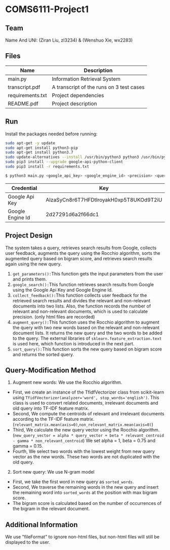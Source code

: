 # COMS6111-Project1

## Team
Name And UNI: (Ziran Liu, zl3234) & (Wenshuo Xie, wx2283)

## Files
Name | Description
--- | ---
main.py | Information Retrieval System
transcript.pdf | A transcript of the runs on 3 test cases
requirements.txt | Project dependencies
README.pdf | Project description

## Run

Install the packages needed before running:

```bash
sudo apt-get -y update
sudo apt-get install python3-pip
sudo apt-get install python3.7
sudo update-alternatives --install /usr/bin/python3 python3 /usr/bin/python3.7 1
sudo pip3 install --upgrade google-api-python-client
sudo pip3 install -r requirements.txt
```

```bash
$ python3 main.py <google_api_key> <google_engine_id> <precision> <query>
```

Credential | Key
--- | ---
Google Api Key | AIzaSyCn8r6T7HFDtIroyakH0xp5T8UKOd9T2iU
Google Engine Id | 2d27291d6a2f66dc1

## Project Design
The system takes a query, retrieves search results from Google, collects user feedback, augments the query using the Rocchio algorithm, sorts the augmented query based on bigram score, and retrieves search results again using the new query.
1. ``get_parameters():``This function gets the input parameters from the user and prints them.
2. ``google_search():``This function retrieves search results from Google using the Google Api Key and Google Engine Id.
3. ``collect_feedback():``This function collects user feedback for the retrieved search results and divides the relevant and non-relevant documents into two lists. Also, the function records the number of relevant and non-relevant documents, which is used to calculate precision. (only html files are recorded)
4. ``augment_query():``This function uses the Rocchio algorithm to augment the query with two new words based on the relevant and non-relevant document lists. It returns the new query and the two words to be added to the query. The external libraries of ``sklearn.feature_extraction.text`` is used here, which function is introduced in the next part.
5. ``sort_query():``This function sorts the new query based on bigram score and returns the sorted query.

## Query-Modification Method
1. Augment new words: We use the Rocchio algorithm. 
  - First, we create an instance of the TfidfVectorizer class from scikit-learn using ``TfidfVectorizer(analyzer='word', stop_words='english')``. This class is used to convert related documents, irrelevant documents and old query into TF-IDF feature matrix.
  - Second, We compute the centroids of relevant and irrelevant documents according to the TF-IDF feature matrix.(``relevant_matrix.mean(axis=0)``,``non_relevant_matrix.mean(axis=0)``)
  - Third, We calculate the new query vector using the Rocchio algorithm. (``new_query_vector = alpha * query_vector + beta * relevant_centroid - gamma * non_relevant_centroid``) We set alpha = 1, beta = 0.75 and gamma = 0.15.
  - Fourth, We select two words with the lowest weight from new query vector as the new words. These two words are not duplicated with the old query.
  
2. Sort new query: We use N-gram model
  - First, we take the first word in new query as ``sorted_words``.
  - Second, We traverse the remaining words in the new query and insert the remaining word into ``sorted_words`` at the position with max bigram score.
  - The bigram score is calculated based on the number of occurrences of the bigram in the relevant document.

## Additional Information
We use "fileFormat" to ignore non-html files, but non-html files will still be displayed to the user.
